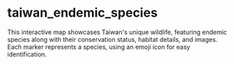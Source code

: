 # taiwan_endemic_species
This interactive map showcases Taiwan's unique wildlife, featuring endemic species along with their conservation status, habitat details, and images. Each marker represents a species, using an emoji icon for easy identification. 
